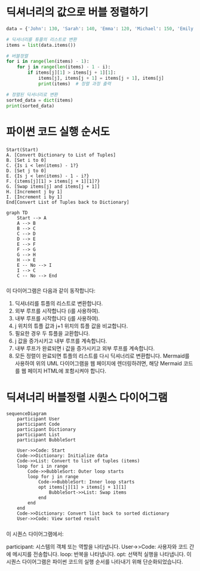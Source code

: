 # 딕셔너리의 값으로 버블 정렬하기
``` python
data = {'John': 130, 'Sarah': 140, 'Emma': 120, 'Michael': 150, 'Emily': 135}

# 딕셔너리를 튜플의 리스트로 변환
items = list(data.items())

# 버블정렬
for i in range(len(items) - 1):
    for j in range(len(items) - 1 - i):
        if items[j][1] > items[j + 1][1]:
            items[j], items[j + 1] = items[j + 1], items[j]
            print(items)  # 정렬 과정 출력

# 정렬된 딕셔너리로 변환
sorted_data = dict(items)
print(sorted_data)
```


# 파이썬 코드 실행 순서도

###
    Start(Start)
    A. [Convert Dictionary to List of Tuples]
    B. [Set i to 0]
    C. {Is i < len(items) - 1?}
    D. [Set j to 0]
    E. {Is j < len(items) - 1 - i?}
    F. {items[j][1] > items[j + 1][1]?}
    G. [Swap items[j] and items[j + 1]]
    H. [Increment j by 1]
    I. [Increment i by 1]
    End[Convert List of Tuples back to Dictionary]
    
``` mermaid
graph TD
    Start --> A
    A --> B
    B --> C
    C --> D
    D --> E
    E --> F
    F --> G
    G --> H
    H --> E
    E -- No --> I
    I --> C
    C -- No --> End

```
###
이 다이어그램은 다음과 같이 동작합니다:

1. 딕셔너리를 튜플의 리스트로 변환합니다.
2. 외부 루프를 시작합니다 (i를 사용하여).
3. 내부 루프를 시작합니다 (j를 사용하여).
4. j 위치의 튜플 값과 j+1 위치의 튜플 값을 비교합니다.
5. 필요한 경우 두 튜플을 교환합니다.
6. j 값을 증가시키고 내부 루프를 계속합니다.
7. 내부 루프가 완료되면 i 값을 증가시키고 외부 루프를 계속합니다.
8. 모든 정렬이 완료되면 튜플의 리스트를 다시 딕셔너리로 변환합니다.
Mermaid를 사용하여 위의 UML 다이어그램을 웹 페이지에 렌더링하려면, 해당 Mermaid 코드를 웹 페이지 HTML에 포함시켜야 합니다.

# 딕셔너리 버블정렬 시퀀스 다이어그램
``` mermaid
sequenceDiagram
    participant User
    participant Code
    participant Dictionary
    participant List
    participant BubbleSort

    User->>Code: Start
    Code->>Dictionary: Initialize data
    Code->>List: Convert to list of tuples (items)
    loop for i in range
        Code->>BubbleSort: Outer loop starts
        loop for j in range
            Code->>BubbleSort: Inner loop starts
            opt items[j][1] > items[j + 1][1]
                BubbleSort->>List: Swap items
            end
        end
    end
    Code->>Dictionary: Convert list back to sorted dictionary
    User->>Code: View sorted result
```
###
이 시퀀스 다이어그램에서:

participant: 시스템의 객체 또는 역할을 나타냅니다.
User->>Code: 사용자와 코드 간에 메시지를 전송합니다.
loop: 반복을 나타냅니다.
opt: 선택적 실행을 나타냅니다.
이 시퀀스 다이어그램은 파이썬 코드의 실행 순서를 나타내기 위해 단순화되었습니다.

